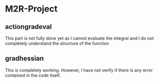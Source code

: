 # M2R-Project
## actiongradeval
This part is not fully done yet as I cannot evaluate the integral and I do not completely understand the structure of the function

## gradhessian
This is completely working. However, I have not verify if there is any error contained in the code itself.
